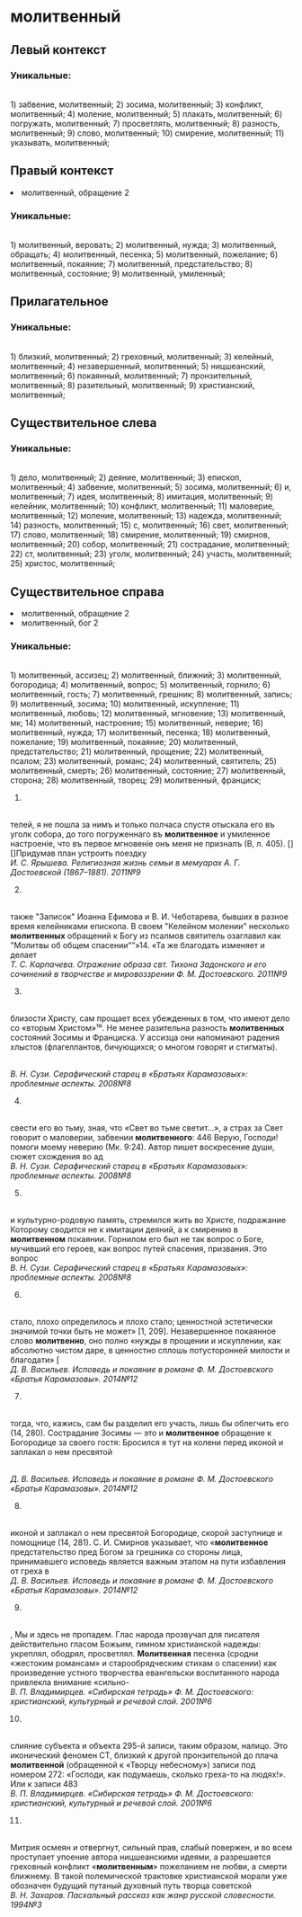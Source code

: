 # молитвенный
## Левый контекст

### Уникальные:
<br>1) забвение, молитвенный; 2) зосима, молитвенный; 3) конфликт, молитвенный; 4) моление, молитвенный; 5) плакать, молитвенный; 6) погружать, молитвенный; 7) просветлять, молитвенный; 8) разность, молитвенный; 9) слово, молитвенный; 10) смирение, молитвенный; 11) указывать, молитвенный; 

## Правый контекст
<li>молитвенный, обращение 2</li>

### Уникальные:
<br>1) молитвенный, веровать; 2) молитвенный, нужда; 3) молитвенный, обращать; 4) молитвенный, песенка; 5) молитвенный, пожелание; 6) молитвенный, покаяние; 7) молитвенный, предстательство; 8) молитвенный, состояние; 9) молитвенный, умиленный; 

## Прилагательное

### Уникальные:
<br>1) близкий, молитвенный; 2) греховный, молитвенный; 3) келейный, молитвенный; 4) незавершенный, молитвенный; 5) ницшеанский, молитвенный; 6) покаянный, молитвенный; 7) пронзительный, молитвенный; 8) разительный, молитвенный; 9) христианский, молитвенный; 

## Существительное слева

### Уникальные:
<br>1) дело, молитвенный; 2) деяние, молитвенный; 3) епископ, молитвенный; 4) забвение, молитвенный; 5) зосима, молитвенный; 6) и, молитвенный; 7) идея, молитвенный; 8) имитация, молитвенный; 9) келейник, молитвенный; 10) конфликт, молитвенный; 11) маловерие, молитвенный; 12) моление, молитвенный; 13) надежда, молитвенный; 14) разность, молитвенный; 15) с, молитвенный; 16) свет, молитвенный; 17) слово, молитвенный; 18) смирение, молитвенный; 19) смирнов, молитвенный; 20) собор, молитвенный; 21) сострадание, молитвенный; 22) ст, молитвенный; 23) уголк, молитвенный; 24) участь, молитвенный; 25) христос, молитвенный; 

## Существительное справа
<li>молитвенный, обращение 2</li>
<li>молитвенный, бог 2</li>

### Уникальные:
<br>1) молитвенный, ассизец; 2) молитвенный, ближний; 3) молитвенный, богородица; 4) молитвенный, вопрос; 5) молитвенный, горнило; 6) молитвенный, гость; 7) молитвенный, грешник; 8) молитвенный, запись; 9) молитвенный, зосима; 10) молитвенный, искупление; 11) молитвенный, любовь; 12) молитвенный, мгновение; 13) молитвенный, мк; 14) молитвенный, настроение; 15) молитвенный, неверие; 16) молитвенный, нужда; 17) молитвенный, песенка; 18) молитвенный, пожелание; 19) молитвенный, покаяние; 20) молитвенный, предстательство; 21) молитвенный, прощение; 22) молитвенный, псалом; 23) молитвенный, романс; 24) молитвенный, святитель; 25) молитвенный, смерть; 26) молитвенный, состояние; 27) молитвенный, сторона; 28) молитвенный, творец; 29) молитвенный, франциск; 


1.
<br>телей, я не пошла за нимъ и только полчаса
    спустя отыскала его въ уголк собора, до того погруженнаго въ
    **молитвенное** и умиленное настроеніе, что въ первое мгновеніе онъ меня
    не призналъ (В, л. 405).
    [][]Придумав план устроить поездку
<br> *И. С. Ярышева. Религиозная жизнь семьи в мемуарах А. Г. Достоевской (1867–1881). 2011№9* 

2.
<br> также "Записок" Иоанна
  Ефимова и В. И. Чеботарева, бывших в разное время келейниками епископа.
  В своем "Келейном молении" несколько **молитвенных** обращений к Богу из
  псалмов святитель озаглавил как "Молитвы об общем спасении"”»14.
  «Та же благодать изменяет и делает
<br> *Т. С. Карпачева. Отражение образа свт. Тихона Задонского и его сочинений в творчестве и мировоззрении Ф. М. Достоевского. 2011№9* 

3.
<br>близости Христу, сам
    прощает всех убежденных в том, что имеют дело со
    «вторым Христом»¹⁰. Не менее разительна разность **молитвенных** состояний
    Зосимы и Франциска. У ассизца они напоминают радения хлыстов
    (флагеллантов, бичующихся; о многом говорят и стигматы).
    
<br> *В. Н. Сузи. Серафический старец в «Братьях Карамазовых»: проблемные аспекты. 2008№8* 

4.
<br> свести его во тьму, зная, что
    «Свет во тьме светит...», а страх за Свет говорит о маловерии,
    забвении **молитвенного**:
    446
    Верую, Господи! помоги моему неверию (Мк. 9:24).
    Автор пишет воскресение души, сюжет схождения во ад
<br> *В. Н. Сузи. Серафический старец в «Братьях Карамазовых»: проблемные аспекты. 2008№8* 

5.
<br>и культурно-родовую память,
    стремился жить во Христе, подражание Которому сводится не к имитации
    деяний, а к смирению в **молитвенном** покаянии. Горнилом его был не так
    вопрос о Боге, мучивший его героев, как вопрос путей спасения,
    призвания. Это вопрос
<br> *В. Н. Сузи. Серафический старец в «Братьях Карамазовых»: проблемные аспекты. 2008№8* 

6.
<br> стало, плохо
    определилось и плохо стало; ценностной эстетически значимой точки
    быть не может» [1, 209]. Незавершенное покаянное слово **молитвенно**,
    оно полно
    «нужды в прощении и искуплении, как абсолютно чистом даре, в ценностно
    сплошь потусторонней милости и благодати» [
<br> *Д. В. Васильев. Исповедь и покаяние в романе Ф. М. Достоевского «Братья Карамазовы». 2014№12* 

7.
<br>тогда, что, кажись, сам бы разделил
    его участь, лишь бы облегчить его (14, 280).
    Сострадание Зосимы — это и **молитвенное** обращение к Богородице за
    своего гостя:
    Бросился я тут на колени перед иконой и заплакал о нем пресвятой
    
<br> *Д. В. Васильев. Исповедь и покаяние в романе Ф. М. Достоевского «Братья Карамазовы». 2014№12* 

8.
<br>иконой и заплакал о нем пресвятой
    Богородице, скорой заступнице и помощнице (14, 281).
    С. И. Смирнов указывает, что «**молитвенное** предстательство пред Богом
    за грешника со стороны лица, принимавшего исповедь является важным
    этапом на пути избавления от греха в
<br> *Д. В. Васильев. Исповедь и покаяние в романе Ф. М. Достоевского «Братья Карамазовы». 2014№12* 

9.
<br>,
  Мы и здесь не пропадем.
  Глас народа прозвучал для писателя действительно гласом Божьим, гимном
  христианской надежды: укреплял, ободрял, просветлял. **Молитвенная** песенка
  (сродни «жестоким романсам» и старообрядческим стихам о спасении) как
  произведение устного творчества евангельски воспитанного народа
  привлекла внимание «сильно-
<br> *В. П. Владимирцев. «Сибирская тетрадь» Ф. М. Достоевского: христианский, культурный и речевой слой. 2001№6* 

10.
<br>слияние субъекта и объекта 295-й записи, таким
  образом, налицо. Это иконический феномен СТ, близкий к другой
  пронзительной до плача **молитвенной** (обращенной к «Творцу небесному»)
  записи под номером 272: «Господи, как подумаешь, сколько греха-то на
  людях!». Или к записи 483
<br> *В. П. Владимирцев. «Сибирская тетрадь» Ф. М. Достоевского: христианский, культурный и речевой слой. 2001№6* 

11.
<br>Митрия осмеян и отвергнут, сильный прав, слабый повержен, и во всем
  проступает упоение автора ницшеанскими идеями, а разрешается греховный
  конфликт «**молитвенным**» пожеланием не любви, а смерти ближнему. В такой
  полемической трактовке христианской морали уже обозначен будущий путаный
  духовный путь творца советской
<br> *В. Н. Захаров. Пасхальный рассказ как жанр русской словесности. 1994№3* 

